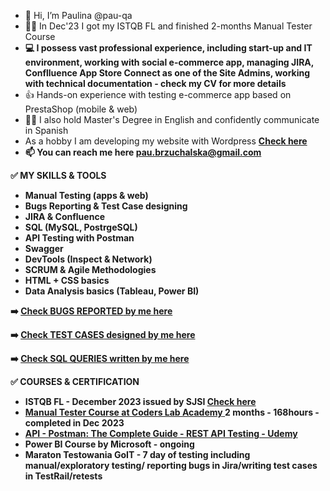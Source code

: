 - 👋 Hi, I’m Paulina @pau-qa
- 👩‍💼 In Dec'23 I got my ISTQB FL and finished 2-months Manual Tester Course
-  **💻 I possess vast professional experience, including start-up and IT environment, working with social e-commerce app, managing JIRA, Conflluence App Store Connect as one of the Site Admins, working with technical documentation - check my CV for more details**
- 👍 Hands-on experience with testing e-commerce app based on PrestaShop (mobile & web)
- 👩‍🎓 I also hold Master's Degree in English and confidently communicate in Spanish
- As a hobby I am developing my website with Wordpress <a href="https://abroadlog.co.uk/"><b>**Check here<b>**</a>
- 📫 You can reach me here pau.brzuchalska@gmail.com

✅ **MY SKILLS & TOOLS**

- Manual Testing (apps & web)
- Bugs Reporting & Test Case designing
- JIRA & Confluence
- SQL (MySQL, PostrgeSQL)
- API Testing with Postman
- Swagger
- DevTools (Inspect & Network)
- SCRUM & Agile Methodologies
- HTML + CSS basics
- Data Analysis basics (Tableau, Power BI)
  
 ➡️ <a href="https://github.com/pau-qa/Bug-Reports"><b>Check **BUGS REPORTED** by me here</b></a>
 
 ➡️ <a href="https://github.com/pau-qa/Test-Cases-"><b>Check **TEST CASES** designed by me here</b></a>

 ➡️ <a href="https://github.com/pau-qa/SQL-queries"><b>Check **SQL QUERIES** written by me here</b></a>
 


✅ **COURSES & CERTIFICATION**
- ISTQB FL - December 2023 issued by SJSI <a href="https://postimg.cc/ftBNQrQD"><b>**Check here<b>**</a>
- <a href="https://coderslab.pl/pl/tester-manualny"><b> **Manual Tester Course at Coders Lab Academy** </b></a> 2 months - 168hours - completed in Dec 2023
- <a href="https://www.udemy.com/course/postman-the-complete-guide/"><b> **API - Postman: The Complete Guide - REST API Testing - Udemy** </b></a>
- Power BI Course by Microsoft - ongoing
- Maraton Testowania GoIT - 7 day of testing including manual/exploratory testing/ reporting bugs in Jira/writing test cases in TestRail/retests

